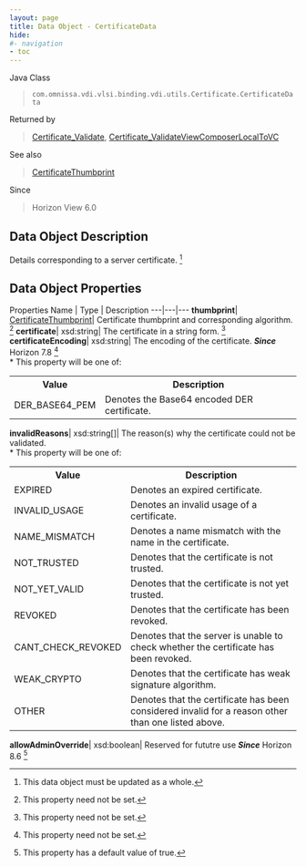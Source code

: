 ```yaml
---
layout: page
title: Data Object - CertificateData
hide:
#- navigation
- toc
---
```






Java Class
> `com.omnissa.vdi.vlsi.binding.vdi.utils.Certificate.CertificateData`

Returned by
> [Certificate_Validate](vdi.utils.Certificate.md#validate), [Certificate_ValidateViewComposerLocalToVC](vdi.utils.Certificate.md#validateViewComposerLocalToVC)

See also
> [CertificateThumbprint](vdi.utils.Certificate.CertificateThumbprint.md)

Since
> Horizon View 6.0


## Data Object Description

Details corresponding to a server certificate.
 [^167]



## Data Object Properties
Properties
Name |  Type |  Description
---|---|---
**thumbprint**| [CertificateThumbprint](vdi.utils.Certificate.CertificateThumbprint.md)|  Certificate thumbprint and corresponding algorithm. [^1]
**certificate**|  xsd:string|  The certificate in a string form. [^1]
**certificateEncoding**|  xsd:string|  The encoding of the certificate.  **_Since_** Horizon 7.8 [^1] <br>* This property will be one of:<br><table><tr><th>Value</th><th>Description</th></tr><tr><td>DER_BASE64_PEM</td><td>Denotes the Base64 encoded DER certificate.</td></tr></table>
**invalidReasons**|  xsd:string[]|  The reason(s) why the certificate could not be validated. <br>* This property will be one of:<br><table><tr><th>Value</th><th>Description</th></tr><tr><td>EXPIRED</td><td>Denotes an expired certificate.</td></tr><tr><td>INVALID_USAGE</td><td>Denotes an invalid usage of a certificate.</td></tr><tr><td>NAME_MISMATCH</td><td>Denotes a name mismatch with the name in the certificate.</td></tr><tr><td>NOT_TRUSTED</td><td>Denotes that the certificate is not trusted.</td></tr><tr><td>NOT_YET_VALID</td><td>Denotes that the certificate is not yet trusted.</td></tr><tr><td>REVOKED</td><td>Denotes that the certificate has been revoked.</td></tr><tr><td>CANT_CHECK_REVOKED</td><td>Denotes that the server is unable to check whether the certificate has been revoked.</td></tr><tr><td>WEAK_CRYPTO</td><td>Denotes that the certificate has weak signature algorithm.</td></tr><tr><td>OTHER</td><td>Denotes that the certificate has been considered invalid for a reason other than one listed above.</td></tr></table>
**allowAdminOverride**|  xsd:boolean|  Reserved for fututre use  **_Since_** Horizon 8.6 [^6]
 


 


[^1]: This property need not be set.
[^6]: This property has a default value of true.
[^167]: This data object must be updated as a whole.